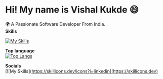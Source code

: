 <h1> Hi! My name is Vishal Kukde 😄 </h1>
 🌍 A Passionate Software Developer From India.
 </br>
<b>Skills</b>  

[![My Skills](https://skillicons.dev/icons?i=html,css,js,ts,react,redux,nextjs,materialui)](https://skillicons.dev)

<b>Top language</b>
 </br>
[![Top Langs](https://github-readme-stats.vercel.app/api/top-langs/?username=Vishalkukde&layout=compact&text_color=daf7dc&bg_color=151515)](https://github.com/kumawatlalit912/github-readme-stats)

<b>Socials</b> 
 </br>
[![My Skills](https://skillicons.dev/icons?i=linkedin](https://skillicons.dev)
